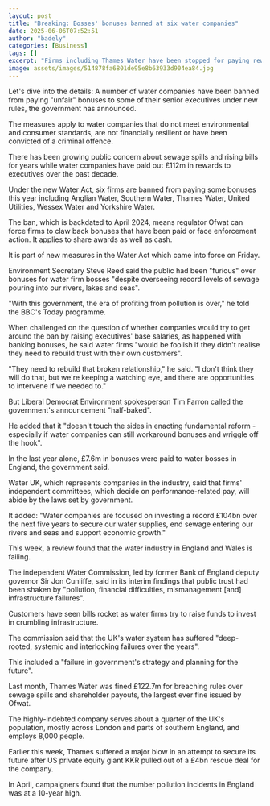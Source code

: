 ```yaml
---
layout: post
title: "Breaking: Bosses' bonuses banned at six water companies"
date: 2025-06-06T07:52:51
author: "badely"
categories: [Business]
tags: []
excerpt: "Firms including Thames Water have been stopped for paying rewards to executives under new rules."
image: assets/images/514878fa6801de95e8b63933d904ea84.jpg
---
```


Let's dive into the details: A number of water companies have been banned from paying "unfair" bonuses to some of their senior executives under new rules, the government has announced.

The measures apply to water companies that do not meet environmental and consumer standards, are not financially resilient or have been convicted of a criminal offence.

There has been growing public concern about sewage spills and rising bills for years while water companies have paid out £112m in rewards to executives over the past decade. 

Under the new Water Act, six firms are banned from paying some bonuses this year including Anglian Water, Southern Water, Thames Water, United Utilities, Wessex Water and Yorkshire Water.

The ban, which is backdated to April 2024, means regulator Ofwat can force firms to claw back bonuses that have been paid or face enforcement action. It applies to share awards as well as cash.

It is part of new measures in the Water Act which came into force on Friday.

Environment Secretary Steve Reed said the public had been "furious" over bonuses for water firm bosses "despite overseeing record levels of sewage pouring into our rivers, lakes and seas".

"With this government, the era of profiting from pollution is over," he told the BBC's Today programme.

When challenged on the question of whether companies would try to get around the ban by raising executives' base salaries, as happened with banking bonuses, he said water firms "would be foolish if they didn't realise they need to rebuild trust with their own customers".

"They need to rebuild that broken relationship," he said. "I don't think they will do that, but we're keeping a watching eye, and there are opportunities to intervene if we needed to."

But Liberal Democrat Environment spokesperson Tim Farron called the government's announcement "half-baked".

He added that it "doesn't touch the sides in enacting fundamental reform - especially if water companies can still workaround bonuses and wriggle off the hook".

In the last year alone, £7.6m in bonuses were paid to water bosses in England, the government said.

Water UK, which represents companies in the industry, said that firms' independent committees, which decide on performance-related pay, will abide by the laws set by government.

It added: "Water companies are focused on investing a record £104bn over the next five years to secure our water supplies, end sewage entering our rivers and seas and support economic growth."

This week, a review found that the water industry in England and Wales is failing.

The independent Water Commission, led by former Bank of England deputy governor Sir Jon Cunliffe, said in its interim findings that public trust had been shaken by "pollution, financial difficulties, mismanagement [and] infrastructure failures".

Customers have seen bills rocket as water firms try to raise funds to invest in crumbling infrastructure.

The commission said that the UK's water system has suffered "deep-rooted, systemic and interlocking failures over the years".

This included a "failure in government's strategy and planning for the future".

Last month, Thames Water was fined £122.7m for breaching rules over sewage spills and shareholder payouts, the largest ever fine issued by Ofwat.

The highly-indebted company serves about a quarter of the UK's population, mostly across London and parts of southern England, and employs 8,000 people.

Earlier this week, Thames suffered a major blow in an attempt to secure its future after US private equity giant KKR pulled out of a £4bn rescue deal for the company.

In April, campaigners found that the number pollution incidents in England was at a 10-year high.

